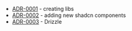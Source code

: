 

<!-- adrlog -->

* [ADR-0001](0001-creating-libs.md) - creating libs
* [ADR-0002](0002-adding-new-shadcn-components.md) - adding new shadcn components
* [ADR-0003](0003-drizzle.md) - Drizzle

<!-- adrlogstop -->


